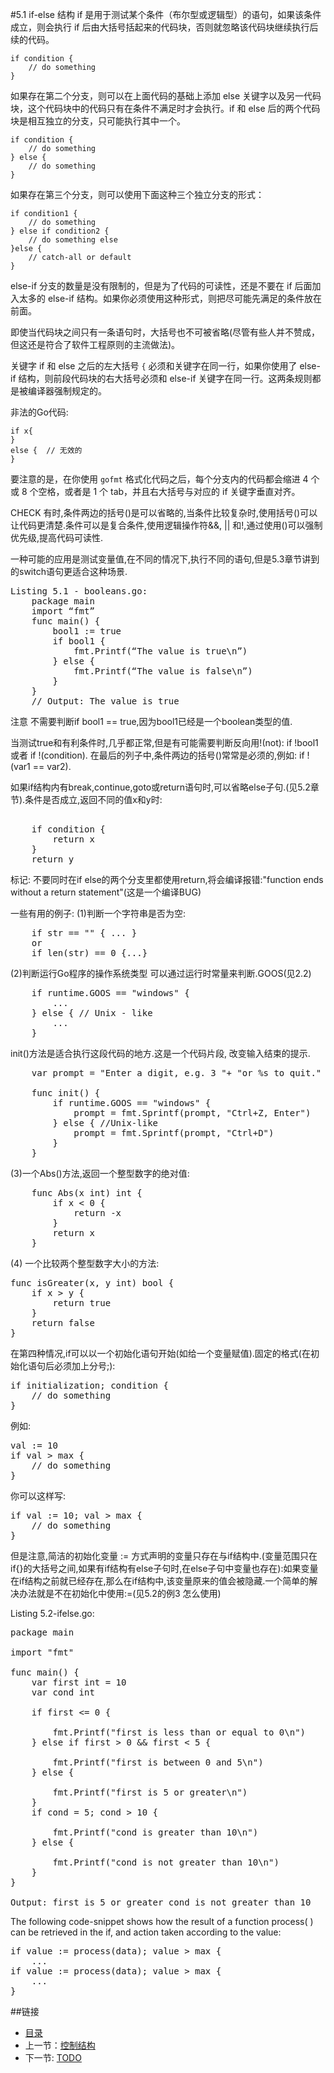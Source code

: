 #5.1 if-else 结构
if 是用于测试某个条件（布尔型或逻辑型）的语句，如果该条件成立，则会执行 if 后由大括号括起来的代码块，否则就忽略该代码块继续执行后续的代码。

	if condition {
		// do something	
	}

如果存在第二个分支，则可以在上面代码的基础上添加 else 关键字以及另一代码块，这个代码块中的代码只有在条件不满足时才会执行。if 和 else 后的两个代码块是相互独立的分支，只可能执行其中一个。

	if condition {
		// do something	
	} else {
		// do something	
	}

如果存在第三个分支，则可以使用下面这种三个独立分支的形式：

	if condition1 {
		// do something	
	} else if condition2 {
		// do something else	
	}else {
		// catch-all or default
	}

else-if 分支的数量是没有限制的，但是为了代码的可读性，还是不要在 if 后面加入太多的 else-if 结构。如果你必须使用这种形式，则把尽可能先满足的条件放在前面。

即使当代码块之间只有一条语句时，大括号也不可被省略(尽管有些人并不赞成，但这还是符合了软件工程原则的主流做法)。

关键字 if 和 else 之后的左大括号 `{` 必须和关键字在同一行，如果你使用了 else-if 结构，则前段代码块的右大括号必须和 else-if 关键字在同一行。这两条规则都是被编译器强制规定的。

非法的Go代码:

	if x{
	}
	else {	// 无效的
	}

要注意的是，在你使用 `gofmt` 格式化代码之后，每个分支内的代码都会缩进 4 个或 8 个空格，或者是 1 个 tab，并且右大括号与对应的 if 关键字垂直对齐。

CHECK
有时,条件两边的括号()是可以省略的,当条件比较复杂时,使用括号()可以让代码更清楚.条件可以是复合条件,使用逻辑操作符&&, || 和!,通过使用()可以强制优先级,提高代码可读性.

一种可能的应用是测试变量值,在不同的情况下,执行不同的语句,但是5.3章节讲到的switch语句更适合这种场景.
<pre>
Listing 5.1 - booleans.go:
	package main
	import “fmt”
	func main() {
		bool1 := true
		if bool1 {
			fmt.Printf(“The value is true\n”)
		} else {
			fmt.Printf(“The value is false\n”)
		}
	}
	// Output: The value is true
</pre>
注意 不需要判断if bool1 == true,因为bool1已经是一个boolean类型的值.

当测试true和有利条件时,几乎都正常,但是有可能需要判断反向用!(not): if !bool1 或者 if !(condition). 在最后的列子中,条件两边的括号()常常是必须的,例如: if !(var1 == var2).

如果if结构内有break,continue,goto或return语句时,可以省略else子句.(见5.2章节).条件是否成立,返回不同的值x和y时:
<pre>	
	if condition {
		return x
	}
	return y
</pre>
标记: 不要同时在if else的两个分支里都使用return,将会编译报错:"function ends without a return statement"(这是一个编译BUG)

一些有用的例子:
(1)判断一个字符串是否为空:
<pre>
	if str == "" { ... }
	or
	if len(str) == 0 {...}
</pre>

(2)判断运行Go程序的操作系统类型
可以通过运行时常量来判断.GOOS(见2.2)
<pre>
	if runtime.GOOS == "windows" {
		...
	} else { // Unix - like
		...
	}
</pre>

init()方法是适合执行这段代码的地方.这是一个代码片段, 改变输入结束的提示.
<pre>
	var prompt = "Enter a digit, e.g. 3 "+ "or %s to quit."
	
	func init() {
		if runtime.GOOS == "windows" {
			prompt = fmt.Sprintf(prompt, "Ctrl+Z, Enter")		
		} else { //Unix-like
			prompt = fmt.Sprintf(prompt, "Ctrl+D")
		}
	}
</pre>

(3)一个Abs()方法,返回一个整型数字的绝对值:
<pre>
	func Abs(x int) int {
		if x < 0 {
			return -x
		}
		return x	
	}
</pre>

(4) 一个比较两个整型数字大小的方法:
<pre>
func isGreater(x, y int) bool {
	if x > y {
		return true	
	}
	return false
}
</pre>

在第四种情况,if可以以一个初始化语句开始(如给一个变量赋值).固定的格式(在初始化语句后必须加上分号;):
<pre>
if initialization; condition {
	// do something
}
</pre>
例如:
<pre>
val := 10
if val > max {
	// do something
}
</pre>
你可以这样写:
<pre>
if val := 10; val > max {
	// do something
}
</pre>

但是注意,简洁的初始化变量 := 方式声明的变量只存在与if结构中.(变量范围只在if{}的大括号之间,如果有if结构有else子句时,在else子句中变量也存在):如果变量在if结构之前就已经存在,那么在if结构中,该变量原来的值会被隐藏.一个简单的解决办法就是不在初始化中使用:=(见5.2的例3 怎么使用)

Listing 5.2-ifelse.go:
<pre>
package main

import "fmt"

func main() {
	var first int = 10
	var cond int

	if first <= 0 {

		fmt.Printf("first is less than or equal to 0\n")
	} else if first > 0 && first < 5 {

		fmt.Printf("first is between 0 and 5\n")
	} else {

		fmt.Printf("first is 5 or greater\n")
	}
	if cond = 5; cond > 10 {

		fmt.Printf("cond is greater than 10\n")
	} else {

		fmt.Printf("cond is not greater than 10\n")
	}
}

Output: first is 5 or greater cond is not greater than 10
</pre>

The following code-snippet shows how the result of a function process( ) can be retrieved in the if,
and action taken according to the value:
<pre>
if value := process(data); value > max {
	...
if value := process(data); value > max {
	...
}
</pre>



##链接
- [目录](directory.md)
- 上一节：[控制结构](05.0.md)
- 下一节: [TODO](05.2.md)
